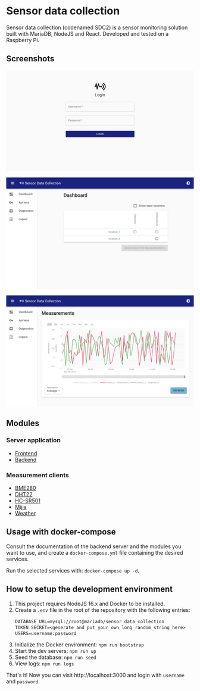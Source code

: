 # Sensor data collection

Sensor data collection (codenamed SDC2) is a sensor monitoring solution built with MariaDB, NodeJS and React.
Developed and tested on a Raspberry Pi.

## Screenshots

![](./screenshots/login.png)

![](./screenshots/dashboard.png)

![](./screenshots/chart.png)

## Modules

### Server application

- [Frontend](./packages/sdc2-frontend)
- [Backend](./packages/sdc2-server)

### Measurement clients

- [BME280](./packages/sdc2-client-bme280)
- [DHT22](./packages/sdc2-client-dht22)
- [HC-SR501](./packages/sdc2-client-hcsr501)
- [Mijia](./packages/sdc2-client-mijia)
- [Weather](./packages/sdc2-client-weather)

## Usage with docker-compose

Consult the documentation of the backend server and the modules you want to use, and create a `docker-compose.yml` file
containing the desired services.

Run the selected services with: `docker-compose up -d`.

## How to setup the development environment

1. This project requires NodeJS 16.x and Docker to be installed.
2. Create a `.env` file in the root of the repository with the following entries:
   ```dotenv
   DATABASE_URL=mysql://root@mariadb/sensor_data_collection
   TOKEN_SECRET=<generate_and_put_your_own_long_random_string_here>
   USERS=username:password
   ```
3. Initialize the Docker environment: `npm run bootstrap`
4. Start the dev servers: `npm run up`
5. Seed the database: `npm run seed`
6. View logs: `npm run logs`

That's it! Now you can visit http://localhost:3000 and login with `username` and `password`.
